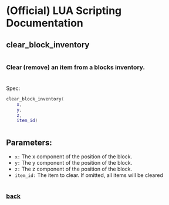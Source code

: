 
# (Official) LUA Scripting Documentation

## clear_block_inventory
#
### Clear (remove) an item from a blocks inventory.
#
Spec:
```lua
clear_block_inventory(
	x,
	y,
	z,
	item_id)
```
#
## Parameters:
- `x:` The x component of the position of the block.
- `y:` The y component of the position of the block.
- `z:` The z component of the position of the block.
- `item_id:` The item to clear. If omitted, all items will be cleared
#
### [back](../inventory)
